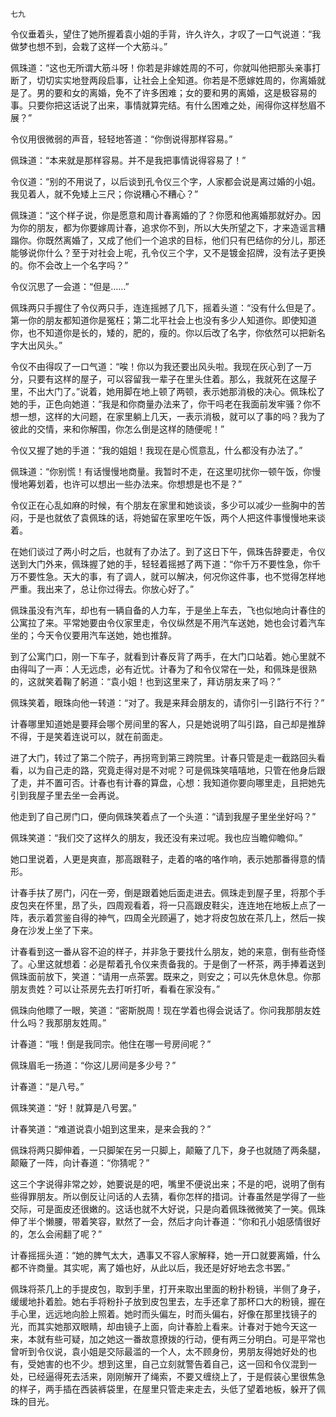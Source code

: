     七九 

   令仪垂着头，望住了她所握着袁小姐的手背，许久许久，才叹了一口气说道：“我做梦也想不到，会栽了这样一个大筋斗。”

   佩珠道：“这也无所谓大筋斗呀！你若是非嫁姓周的不可，你就叫他把那头亲事打断了，切切实实地登两段启事，让社会上全知道。你若是不愿嫁姓周的，你离婚就是了。男的要和女的离婚，免不了许多困难；女的要和男的离婚，这是极容易的事。只要你把这话说了出来，事情就算完结。有什么困难之处，闹得你这样愁眉不展？”

   令仪用很微弱的声音，轻轻地答道：“你倒说得那样容易。”

   佩珠道：“本来就是那样容易。并不是我把事情说得容易了！”

   令仪道：“别的不用说了，以后谈到孔令仪三个字，人家都会说是离过婚的小姐。我见着人，就不免矮上三尺；你说糟心不糟心？”

   佩珠道：“这个样子说，你是愿意和周计春离婚的了？你愿和他离婚那就好办。因为你的朋友，都为你要嫁周计春，追求你不到，所以大失所望之下，才来造谣言糟蹋你。你既然离婚了，又成了他们一个追求的目标，他们只有巴结你的分儿，那还能够说你什么？至于对社会上呢，孔令仪三个字，又不是镀金招牌，没有法子更换的。你不会改上一个名字吗？”

   令仪沉思了一会道：“但是……”

   佩珠两只手握住了令仪两只手，连连摇撼了几下，摇着头道：“没有什么但是了。第一你的朋友都知道你是冤枉；第二北平社会上也没有多少人知道你。即使知道你，也不知道你是长的，矮的，肥的，瘦的。你以后改了名字，你依然可以把新名字大出风头。”

   令仪不由得叹了一口气道：“唉！你以为我还要出风头啦。我现在灰心到了一万分，只要有这样的屋子，可以容留我一辈子在里头住着。那么，我就死在这屋子里，不出大门了。”说着，她用脚在地上顿了两顿，表示她那消极的决心。佩珠松了她的手，正色向她道：“我是和你商量办法来了，你干吗老在我面前发牢骚？你不想一想，这样的大问题，在家里躺上几天，一表示消极，就可以了事的吗？我为了彼此的交情，来和你解围，你怎么倒是这样的随便呢！”

   令仪又握了她的手道：“我的姐姐！我现在是心慌意乱，什么都没有办法了。”

   佩珠道：“你别慌！有话慢慢地商量。我暂时不走，在这里叨扰你一顿午饭，你慢慢地筹划着，也许可以想出一些办法来。你想想是也不是？”

   令仪正在心乱如麻的时候，有个朋友在家里和她谈谈，多少可以减少一些胸中的苦闷，于是也就依了袁佩珠的话，将她留在家里吃午饭，两个人把这件事慢慢地来谈着。

   在她们谈过了两小时之后，也就有了办法了。到了这日下午，佩珠告辞要走，令仪送到大门外来，佩珠握了她的手，轻轻着摇撼了两下道：“你千万不要性急，你千万不要性急。天大的事，有了调人，就可以解决，何况你这件事，也不觉得怎样地严重。我出来了，总让你过得去。你放心好了。”

   佩珠虽没有汽车，却也有一辆自备的人力车，于是坐上车去，飞也似地向计春住的公寓拉了来。平常她要由令仪家里走，令仪纵然是不用汽车送她，她也会讨着汽车坐的；今天令仪要用汽车送她，她也推辞。

   到了公寓门口，刚一下车子，就看到计春反背了两手，在大门口站着。她心里就不由得叫了一声：人无远虑，必有近忧。计春为了和令仪常在一处，和佩珠是很熟的，这就笑着鞠了躬道：“袁小姐！也到这里来了，拜访朋友来了吗？”

   佩珠笑着，眼珠向他一转道：“对了。我是来拜会朋友的，请你引一引路行不行？”

   计春哪里知道她是要拜会哪个房间里的客人，只是她说明了叫引路，自己却是推辞不得，于是笑着连说可以，就在前面走。

   进了大门，转过了第二个院子，再拐弯到第三跨院里。计春只管是走一截路回头看看，以为自己走的路，究竟走得对是不对呢？可是佩珠笑嘻嘻地，只管在他身后跟了走，并不置可否。计春也有计春的算盘，心想：我知道你要向哪里走，且把她先引到我屋子里去坐一会再说。

   他走到了自己房门口，便向佩珠笑着点了一个头道：“请到我屋子里坐坐好吗？”

   佩珠笑道：“我们交了这样久的朋友，我还没有来过呢。我也应当瞻仰瞻仰。”

   她口里说着，人更是爽直，那高跟鞋子，走着的咯的咯作响，表示她那番得意的情形。

   计春手扶了房门，闪在一旁，倒是跟着她后面走进去。佩珠走到屋子里，将那个手皮包夹在怀里，昂了头，四周观看着，将一只高跟皮鞋尖，连连地在地板上点了一阵，表示着赏鉴自得的神气，四周全光顾遍了，她才将皮包放在茶几上，然后一挨身在沙发上坐了下来。

   计春看到这一番从容不迫的样子，并非急于要找什么朋友，她的来意，倒有些奇怪了。心里这就想着：必是帮着孔令仪来责备我的。于是倒了一杯茶，两手捧着送到佩珠面前放下，笑道：“请用一点茶罢。既来之，则安之；可以先休息休息。你那朋友贵姓？可以让茶房先去打听打听，看看在家没有。”

   佩珠向他瞟了一眼，笑道：“密斯脱周！现在学着也得会说话了。你问我那朋友姓什么吗？我那朋友姓周。”

   计春道：“哦！倒是我同宗。他住在哪一号房间呢？”

   佩珠眉毛一扬道：“你这儿房间是多少号？”

   计春道：“是八号。”

   佩珠笑道：“好！就算是八号罢。”

   计春笑道：“难道说袁小姐到这里来，是来会我的？”

   佩珠将两只脚伸着，一只脚架在另一只脚上，颠簸了几下，身子也就随了两条腿，颠簸了一阵，向计春道：“你猜呢？”

   这三个字说得非常之妙，她要说是的吧，嘴里不便说出来；不是的吧，说明了倒有些得罪朋友。所以倒反让问话的人去猜，看你怎样的措词。计春虽然是学得了一些交际，可是面皮还很嫩的。这话也就不大好说，只是向着佩珠微微笑了一笑。佩珠伸了半个懒腰，带着笑容，默然了一会，然后才向计春道：“你和孔小姐感情很好的，怎么会闹翻了呢？”

   计春摇摇头道：“她的脾气太大，遇事又不容人家解释，她一开口就要离婚，什么都不许商量。其实呢，离了婚也好，从此以后，我还是好好地去念书罢。”

   佩珠将茶几上的手提皮包，取到手里，打开来取出里面的粉扑粉镜，半侧了身子，缓缓地扑着脸。她右手将粉扑子放到皮包里去，左手还拿了那杯口大的粉镜，握在手心里，远远地向脸上照着。她时而头偏左，时而头偏右，好像在那里找镜子的光，而其实她那双眼睛，却由镜子上面，向计春脸上看来。计春对于她今天这一来，本就有些可疑，加之她这一番故意撩拨的行动，便有两三分明白。可是平常也曾听到令仪说，袁小姐是交际最滥的一个人，太不顾身份，男朋友得她好处的也有，受她害的也不少。想到这里，自己立刻就警告着自己，这一回和令仪混到一处，已经逼得死去活来，刚刚解开了绳索，不要又缠绕上了，于是假装心里很焦急的样子，两手插在西装裤袋里，在屋里只管走来走去，头低了望着地板，躲开了佩珠的目光。

